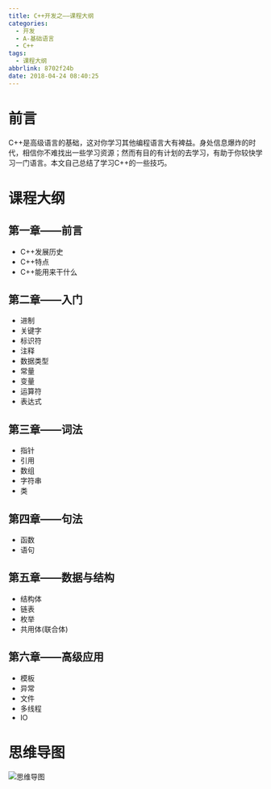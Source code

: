 ```yaml
---
title: C++开发之——课程大纲
categories:
  - 开发
  - A-基础语言
  - C++
tags:
  - 课程大纲
abbrlink: 8702f24b
date: 2018-04-24 08:40:25
---
```

# 前言
C++是高级语言的基础，这对你学习其他编程语言大有裨益。身处信息爆炸的时代，相信你不难找出一些学习资源；然而有目的有计划的去学习，有助于你较快学习一门语言。本文自己总结了学习C++的一些技巧。  

<!--more-->

# 课程大纲
## 第一章——前言
- C++发展历史
- C++特点
- C++能用来干什么

## 第二章——入门
- 进制
- 关键字
- 标识符
- 注释
- 数据类型
- 常量
- 变量
- 运算符
- 表达式

## 第三章——词法
- 指针
- 引用
- 数组
- 字符串
- 类

## 第四章——句法
- 函数
- 语句

## 第五章——数据与结构
- 结构体
- 链表
- 枚举
- 共用体(联合体)

## 第六章——高级应用
- 模板
- 异常
- 文件
- 多线程
- IO

# 思维导图
![思维导图][1]



[1]: https://cdn.jsdelivr.net/gh/PGzxc/CDN/blog-image/cpp-outline.png
